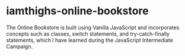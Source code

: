 # iamthighs-online-bookstore
The Online Bookstore is built using Vanilla JavaScript and incorporates concepts such as classes, switch statements, and try-catch-finally statements, which I have learned during the JavaScript Intermediate Campaign.
